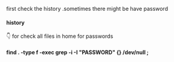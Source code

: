 
first check the history .sometimes there might be have password
#### history

👇 for check all files in home for passwords
#### find . -type f -exec grep -i -I "PASSWORD" {} /dev/null \;

